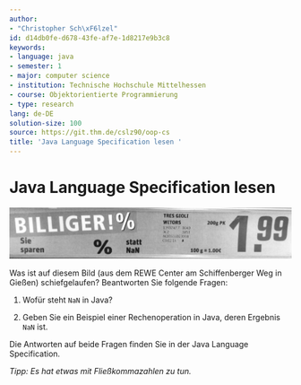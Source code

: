 ```yaml
---
author:
- "Christopher Sch\xF6lzel"
id: d14db0fe-d678-43fe-af7e-1d8217e9b3c8
keywords:
- language: java
- semester: 1
- major: computer science
- institution: Technische Hochschule Mittelhessen
- course: Objektorientierte Programmierung
- type: research
lang: de-DE
solution-size: 100
source: https://git.thm.de/cslz90/oop-cs
title: 'Java Language Specification lesen '
---
```


# Java Language Specification lesen

![image](res/rewe.png)

Was ist auf diesem Bild (aus
dem REWE Center am Schiffenberger Weg in Gießen) schiefgelaufen?
Beantworten Sie folgende Fragen:

1.  Wofür steht `NaN` in Java?

2.  Geben Sie ein Beispiel einer Rechenoperation in Java, deren Ergebnis
    `NaN` ist.

Die Antworten auf beide Fragen finden Sie in der Java Language
Specification.

*Tipp: Es hat etwas mit Fließkommazahlen zu tun.*

